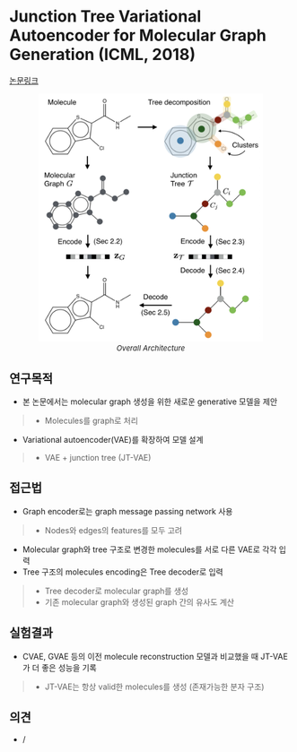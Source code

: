# Junction Tree Variational Autoencoder for Molecular Graph Generation (ICML, 2018)

[논문링크](https://proceedings.mlr.press/v80/jin18a.html)

<p align="center">
    <img width="400" alt='fig1' src="./img/24_01_01.png?raw=true"></br>
    <em><font size=2>Overall Architecture</font></em>
</p>

## 연구목적
- 본 논문에서는 molecular graph 생성을 위한 새로운 generative 모델을 제안
> - Molecules를 graph로 처리
- Variational autoencoder(VAE)를 확장하여 모델 설계
> - VAE + junction tree (JT-VAE)

## 접근법
- Graph encoder로는 graph message passing network 사용
> - Nodes와 edges의 features를 모두 고려
- Molecular graph와 tree 구조로 변경한 molecules를 서로 다른 VAE로 각각 입력
- Tree 구조의 molecules encoding은 Tree decoder로 입력
> - Tree decoder로 molecular graph를 생성
> - 기존 molecular graph와 생성된 graph 간의 유사도 계산

## 실험결과
- CVAE, GVAE 등의 이전 molecule reconstruction 모델과 비교했을 때 JT-VAE가 더 좋은 성능을 기록
> - JT-VAE는 항상 valid한 molecules를 생성 (존재가능한 분자 구조)

## 의견
- /